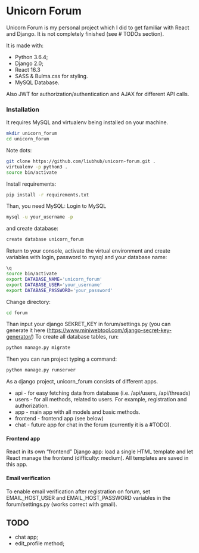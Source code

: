 # Unicorn Forum

Unicorn Forum is my personal project which I did to get familiar with React and Django. 
It is not completely finished (see # TODOs section).

It is made with:
  - Python 3.6.4;
  - Django 2.0;
  - React 16.3
  - SASS & Bulma.css for styling.
  - MySQL Database.

Also JWT for authorization/authentication and AJAX for different
API calls. 
 
### Installation

It requires MySQL and virtualenv being installed on your machine.

```sh
mkdir unicorn_forum
cd unicorn_forum
```
Note dots:
```sh
git clone https://github.com/liubhub/unicorn-forum.git .
virtualenv -p python3 .
source bin/activate
```
Install requirements:
```sh
pip install -r requirements.txt
```
Than, you need MySQL:
Login to MySQL
```sh
mysql -u your_username -p
```
and create database:
```sh
create database unicorn_forum
```
Return to your console, activate the virtual environment and create variables with login,
password to mysql and your database name:
```sh
\q
source bin/activate
export DATABASE_NAME='unicorn_forum'
export DATABASE_USER='your_username'
export DATABASE_PASSWORD='your_password'
```
Change directory:
```sh
cd forum
```
Than input your django SEKRET_KEY in forum/settings.py (you can generate it here
(https://www.miniwebtool.com/django-secret-key-generator/)
To create all database tables, run:
```sh
python manage.py migrate 
```
Then you can run project typing a command:
```sh
python manage.py runserver
```

As a django project, unicorn_forum consists of different apps.
- api - for easy fetching data from database (i.e. /api/users, /api/threads)
- users - for all methods, related to users. For example, registration and authorization.
- app - main app with all models and basic methods.
- frontend - frontend app (see below)
- chat - future app for chat in the forum (currently it is a #TODO). 

#### Frontend app
React in its own “frontend” Django app: load a single HTML template and let React manage the frontend (difficulty: medium). All templates are saved in this app. 

#### Email verification
To enable email verification after registration on forum, set EMAIL_HOST_USER and EMAIL_HOST_PASSWORD
variables in the forum/settings.py (works correct with gmail).

## TODO
- chat app;
- edit_profile method;